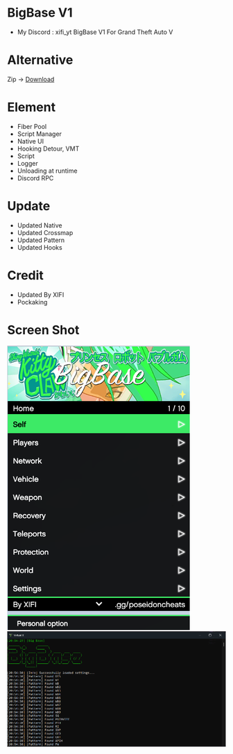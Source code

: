 # BigBase V1

- My Discord : xifi_yt
BigBase V1 For Grand Theft Auto V

# Alternative
Zip -> [Download](https://cdn.discordapp.com/attachments/1062352013754650628/1251455593219227658/BigBase_V1_Updated.zip?ex=666ea458&is=666d52d8&hm=5b4571e9dfdb21ddd544e060ec052215991066099175c19a13acd1d57aa571e4&)

# Element

- Fiber Pool
- Script Manager
- Native UI
- Hooking Detour, VMT
- Script
- Logger
- Unloading at runtime
- Discord RPC
# Update

- Updated Native
- Updated Crossmap
- Updated Pattern
- Updated Hooks

# Credit
- Updated By XIFI
- Pockaking

# Screen Shot

![](mainmenu.png)
![](consolelog.png)
